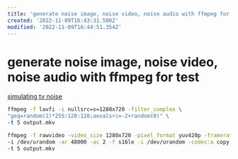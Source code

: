 ```yaml
---
title: 'generate noise image, noise video, noise audio with ffmpeg for test'
created: '2022-11-09T16:43:31.580Z'
modified: '2022-11-09T16:44:51.354Z'
---
```


# generate noise image, noise video, noise audio with ffmpeg for test

[simulating tv noise](https://stackoverflow.com/questions/15792105/simulating-tv-noise)

```bash
ffmpeg -f lavfi -i nullsrc=s=1280x720 -filter_complex \
"geq=random(1)*255:128:128;aevalsrc=-2+random(0)" \
-t 5 output.mkv
```

```bash
ffmpeg -f rawvideo -video_size 1280x720 -pixel_format yuv420p -framerate 25 \
-i /dev/urandom -ar 48000 -ac 2 -f s16le -i /dev/urandom -codec:a copy \
-t 5 output.mkv
```
